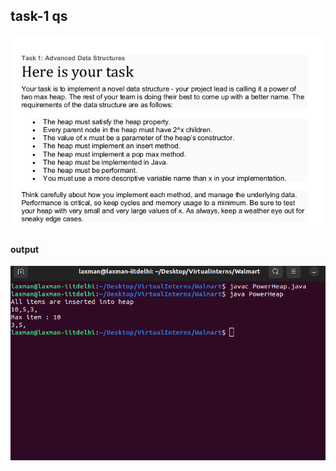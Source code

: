 ## task-1 qs 
<img src="https://github.com/Laxman824/Virtual-Internships/blob/main/walmart/screenshots/task1_qs.png" width="600">

#### output 
<img src="https://github.com/Laxman824/Virtual-Internships/blob/main/walmart/screenshots/1.png" width="600">